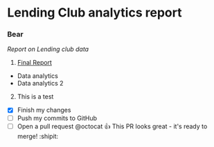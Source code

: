 # Lending Club analytics report
### Bear 
*Report on Lending club data*
1. [Final Report](https://www.cnn.com/)
  - Data analytics
  - Data analytics 2
2. This is a test
- [x] Finish my changes
- [ ] Push my commits to GitHub
- [ ] Open a pull request
@octocat :+1: This PR looks great - it's ready to merge! :shipit:
